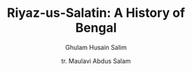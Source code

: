 ---
title: "Riyaz-us-Salatin: A History of Bengal"
author: ["Ghulam Husain Salim", "tr. Maulavi Abdus Salam"]
year: 1902
language: ["English", "Persian"]
genre: ["Historical Literature", "Political Literature", "Regional Literature"]
description: "Ghulam Husain Salim's Persian chronicle (1787-88) of Bengal's Muslim rulers from 13th-18th centuries. This important source for Bengal Sultanate and early Mughal period history remains foundational."
collections: ['regional-voices', 'modern-literature']
sources:
  - name: "Internet Archive (University of Toronto)"
    url: "https://archive.org/details/riyazussalatinhi00saliuoft"
    type: "other"
references:
  - name: "Wikipedia: Ghulam Husain Salim"
    url: "https://en.wikipedia.org/wiki/Ghulam_Husain_Salim"
    type: "wikipedia"
  - name: "Wikipedia: Riyaz-us-Salatin"
    url: "https://en.wikipedia.org/wiki/Riyaz-us-Salatin"
    type: "wikipedia"
  - name: "Open Library: Riyaz-us-Salatin"
    url: "https://openlibrary.org/search?q=Riyaz-us-Salatin+A+History+of+Bengal+year+Ghulam+Husain+Salim"
    type: "other"
featured: false
publishDate: 2025-10-30
tags: ['classical', 'literature']
---